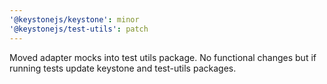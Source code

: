 ```yaml
---
'@keystonejs/keystone': minor
'@keystonejs/test-utils': patch
---
```


Moved adapter mocks into test utils package. No functional changes but if running tests update keystone and test-utils packages.
